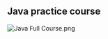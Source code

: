 ## Java practice course
![Java Full Course.png](https://github.com/SerhiiQAA/Java-practice-tutorials/blob/main/images/Java%20Full%20Course.png)
